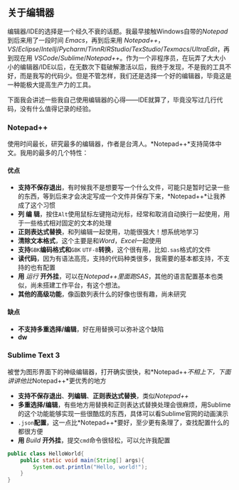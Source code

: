 ## 关于编辑器

编辑器/IDE的选择是一个经久不衰的话题。我最早接触Windows自带的*Notepad*到后来用了一段时间 *Emacs*，再到后来用 *Notepad++*， *VS*/*Eclipse*/*Intellj*/*Pycharm*/*TinnR*/*RStudio*/*TexStudio*/*Texmacs*/*UltraEdit*，再到现在用 *VSCode*/*Sublime*/*Notepad++*。作为一个非程序员，在玩弄了大大小小的编辑器/IDE以后，在无数次下载破解激活以后，我终于发现，不是我的工具不好，而是我写的代码少。但是不管怎样，我们还是选择一个好的编辑器，毕竟这是一种能极大提高生产力的工具。

下面我会讲述一些我自己使用编辑器的心得——IDE就算了，毕竟没写过几行代码，没有什么值得记录的经验。

### Notepad++

使用时间最长，研究最多的编辑器，作者是台湾人。*Notepad++*支持简体中文。我用的最多的几个特性：
#### 优点
* **支持不保存退出**，有时候我不是想要写一个什么文件，可能只是暂时记录一些的东西，等到后来才会决定写成一个文件并保存下来，*Notepad++*让我养成了这个习惯
* **列 编 辑**，按住`Alt`使用鼠标左键拖动光标，经常和取消自动换行一起使用，用于一些格式相对固定的文本的处理
* **正则表达式替换**，和列编辑一起使用，功能很强大！想系统地学习
* **清除文本格式**，这个主要是和*Word*，*Excel*一起使用
* **支持**`GBK`**编码格式和**`GBK` `UTF-8`**转换**，这个很有用，比如`.sas`格式的文件
* **读代码**，因为有语法高亮，支持的代码种类很多，我需要的基本都支持，不支持的也有配置
* **用** *运行* **开外挂**，可以在*Notepad++*里面跑*SAS*，其他的语言配置基本也类似，尚未搭建工作平台，有这个想法。
* **其他的高级功能**，像函数列表什么的好像也很有趣，尚未研究
#### 缺点
* **不支持多重选择/编辑**，好在用替换可以弥补这个缺陷
* **dw**

### Sublime Text 3

被誉为图形界面下的神级编辑器，打开确实很快，和*Notepad++*不相上下，下面讲讲他比*Notepad++*更优秀的地方

* **支持不保存退出**、**列编辑**、**正则表达式替换**，类似*Notepad++*
* **多重选择/编辑**，有些地方用替换和正则表达式替换处理会很麻烦，用Sublime的这个功能能够实现一些很酷炫的东西，具体可以看Sublime官网的动画演示
* `.json`**配置**，这一点比*Notepad++*要好，至少更有条理了，查找配置什么的都很方便
* **用** *Build* **开外挂**，提交`cmd`命令很轻松，可以允许我配置

```java
public class HelloWorld{
	public static void main(String[] args){
		System.out.println("Hello, world!");
	}
}
```


